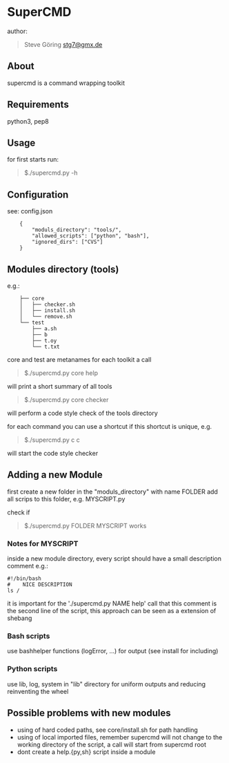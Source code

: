 SuperCMD
========

author:
> Steve Göring stg7@gmx.de

About
-----

supercmd is a command wrapping toolkit

Requirements
------------
python3, pep8

Usage
-----
for first starts run:
> $./supercmd.py -h


Configuration
-------------
see: config.json
```
    {
        "moduls_directory": "tools/",
        "allowed_scripts": ["python", "bash"],
        "ignored_dirs": ["CVS"]
    }
```

Modules directory (tools)
-------------------------
e.g.:
```
    ├── core
    │   ├── checker.sh
    │   ├── install.sh
    │   └── remove.sh
    └── test
        ├── a.sh
        ├── b
        ├── t.oy
        └── t.txt
```

core and test are metanames for each toolkit
a call
>$./supercmd.py core help

will print a short summary of all tools

>$./supercmd.py core checker

will perform a code style check of the tools directory

for each command you can use a shortcut if this shortcut is unique, e.g.
>$./supercmd.py c c

will start the code style checker

Adding a new Module
-------------------
first create a new folder in the "moduls_directory" with name FOLDER
add all scrips to this folder, e.g. MYSCRIPT.py

check if
>$./supercmd.py FOLDER MYSCRIPT
works

### Notes for MYSCRIPT
inside a new module directory, every script should have a small description comment
e.g.:
```
#!/bin/bash
#    NICE DESCRIPTION
ls /
```
it is important for the './supercmd.py NAME help' call that this comment is the second line of the script, this approach can be seen as a extension of shebang

### Bash scripts
use bashhelper functions (logError, ...) for output (see install for including)

### Python scripts
use lib, log, system in "lib" directory for uniform outputs and reducing reinventing the wheel

Possible problems with new modules
----------------------------------
* using of hard coded paths, see core/install.sh for path handling
* using of local imported files, remember supercmd will not change to the working directory of the script, a call will start from supercmd root
* dont create a help.{py,sh} script inside a module

